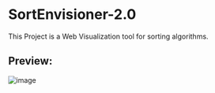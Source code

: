 # SortEnvisioner-2.0

This Project is a Web Visualization tool for sorting algorithms.

## Preview:

![image](https://user-images.githubusercontent.com/55031190/126062576-fd97655c-d432-4a9d-928b-3026369bd3f7.png)
 
 
 
